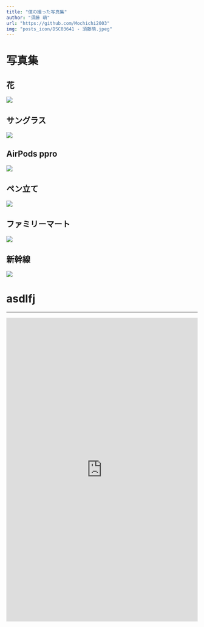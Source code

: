```yaml
---
title: "僕の撮った写真集"
author: "須藤 萌"
url: "https://github.com/Mochichi2003"
img: "posts_icon/DSC03641 - 須藤萌.jpeg"
---
```


# 写真集

## 花

![](https://i.imgur.com/vPA8TjW.jpg)

## サングラス

![](https://i.imgur.com/SENObxI.jpg)

## AirPods ppro

![](https://i.imgur.com/GuYYgS5.jpg)

## ペン立て

![](https://i.imgur.com/lN8WbFE.jpg)

## ファミリーマート

![](https://i.imgur.com/h0eXoi4.jpg)

## 新幹線

![](https://i.imgur.com/nMZBRRv.jpg)


<h1>asdlfj</h1>
<hr />

<iframe width="100%" height="800px"src="https://www.youtube.com/embed/UFQEttrn6CQ" frameborder="0" allow="accelerometer; autoplay; clipboard-write; encrypted-media; gyroscope; picture-in-picture" allowfullscreen></iframe>
